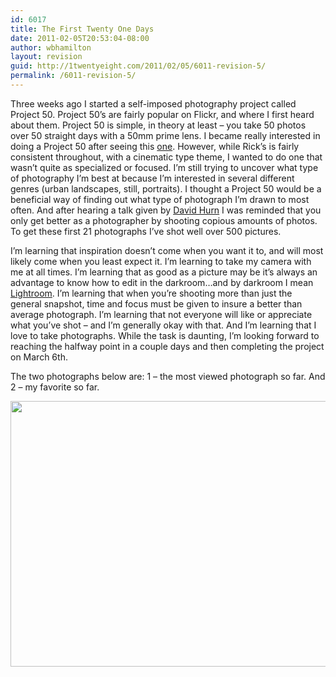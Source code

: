 ```yaml
---
id: 6017
title: The First Twenty One Days
date: 2011-02-05T20:53:04-08:00
author: wbhamilton
layout: revision
guid: http://1twentyeight.com/2011/02/05/6011-revision-5/
permalink: /6011-revision-5/
---
```

Three weeks ago I started a self-imposed photography project called Project 50. Project 50&#8217;s are fairly popular on Flickr, and where I first heard about them. Project 50 is simple, in theory at least – you take 50 photos over 50 straight days with a 50mm prime lens. I became really interested in doing a Project 50 after seeing this [one](http://d.pr/WWE7). However, while Rick&#8217;s is fairly consistent throughout, with a cinematic type theme, I wanted to do one that wasn&#8217;t quite as specialized or focused. I&#8217;m still trying to uncover what type of photography I&#8217;m best at because I&#8217;m interested in several different genres (urban landscapes, still, portraits). I thought a Project 50 would be a beneficial way of finding out what type of photograph I&#8217;m drawn to most often. And after hearing a talk given by [David Hurn](http://d.pr/rqb6) I was reminded that you only get better as a photographer by shooting copious amounts of photos. To get these first 21 photographs I&#8217;ve shot well over 500 pictures.

I&#8217;m learning that inspiration doesn&#8217;t come when you want it to, and will most likely come when you least expect it. I&#8217;m learning to take my camera with me at all times. I&#8217;m learning that as good as a picture may be it&#8217;s always an advantage to know how to edit in the darkroom&#8230;and by darkroom I mean [Lightroom](http://www.adobe.com/products/photoshoplightroom/). I&#8217;m learning that when you&#8217;re shooting more than just the general snapshot, time and focus must be given to insure a better than average photograph. I&#8217;m learning that not everyone will like or appreciate what you&#8217;ve shot – and I&#8217;m generally okay with that. And I&#8217;m learning that I love to take photographs. While the task is daunting, I&#8217;m looking forward to reaching the halfway point in a couple days and then completing the project on March 6th.

The two photographs below are: 1 – the most viewed photograph so far. And 2 – my favorite so far.

[<img class="alignright size-full wp-image-6014" title="Marked" src="http://1twentyeight.com/wp-content/uploads/2011/02/Marked.jpg" alt="" width="640" height="425" srcset="http://1twentyeight.com/wp-content/uploads/2011/02/Marked.jpg 640w, http://1twentyeight.com/wp-content/uploads/2011/02/Marked-300x199.jpg 300w" sizes="(max-width: 640px) 100vw, 640px" />](http://www.flickr.com/photos/thehuddle/5378856936/)